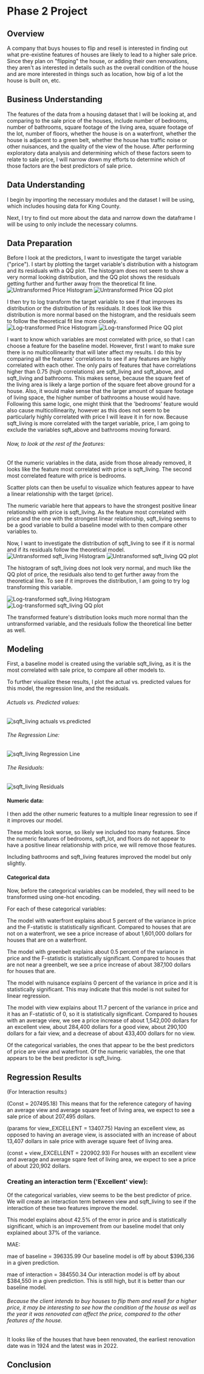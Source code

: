 # Phase 2 Project

## Overview

A company that buys houses to flip and resell is interested in finding out what pre-existine features of houses are likely to lead to a higher sale price. Since they plan on "flipping" the house, or adding their own renovations, they aren't as interested in details such as the overall condition of the house and are more interested in things such as location, how big of a lot the house is built on, etc.

## Business Understanding

The features of the data from a housing dataset that I will be looking at, and comparing to the sale price of the houses, include number of bedrooms, number of bathrooms, square footage of the living area, square footage of the lot, number of floors, whether the house is on a waterfront, whether the house is adjacent to a green belt, whether the house has traffic noise or other nuisances, and the quality of the view of the house. After performing exploratory data analysis and determining which of these factors seem to relate to sale price, I will narrow down my efforts to determine which of those factors are the best predictors of sale price.

## Data Understanding

I begin by importing the necessary modules and the dataset I will be using, which includes housing data for King County.

Next, I try to find out more about the data and narrow down the dataframe I will be using to only include the necessary columns.

## Data Preparation

Before I look at the predictors, I want to investigate the target variable ("price"). I start by plotting the target variable's distribution with a histogram and its residuals with a QQ plot. The histogram does not seem to show a very normal looking distribution, and the QQ plot shows the residuals getting further and further away from the theoretical fit line. 
![Untransformed Price Histogram](Images/pricehist_orig.png)
![Untransformed Price QQ plot](Images/priceqq_orig.png)

I then try to log transform the target variable to see if that improves its distribution or the distribution of its residuals. It does look like this distribution is more normal based on the histogram, and the residuals seem to follow the theoretical fit line more closely.
![Log-transformed Price Histogram](Images/pricehist_log.png)
![Log-transformed Price QQ plot](Images/priceqq_log.png)

I want to know which variables are most correlated with price, so that I can choose a feature for the baseline model. However, first I want to make sure there is no multicollinearity that will later affect my results.
I do this by comparing all the features' correlations to see if any features are highly correlated with each other. The only pairs of features that have correlations higher than 0.75 (high correlations) are sqft_living and sqft_above, and sqft_living and bathrooms. This makes sense, because the square feet of the living area is likely a large portion of the square feet above ground for a house. 
Also, it would make sense that the larger amount of square footage of living space, the higher number of bathrooms a house would have. Following this same logic, one might think that the 'bedrooms' feature would also cause multicollinearity, however as this does not seem to be particularly highly correlated with price I will leave it in for now.
Because sqft_living is more correlated with the target variable, price, I am going to exclude the variables sqft_above and bathrooms moving forward.

###### Now, to look at the rest of the features: 

Of the numeric variables in the data, aside from those already removed, it looks like the feature most correlated with price is sqft_living. The second most correlated feature with price is bedrooms.

Scatter plots can then be useful to visualize which features appear to have a linear relationship with the target (price).

The numeric variable here that appears to have the strongest positive linear relationship with price is sqft_living. As the feature most correlated with price and the one with the strongest linear relationship, sqft_living seems to  be a good variable to build a baseline model with to then compare other variables to.

Now, I want to investigate the distribution of sqft_living to see if it is normal and if its residuals follow the theoretical model.
![Untransformed sqft_living Histogram](Images/sqft_living_hist_orig.png)
![Untransformed sqft_living QQ plot](Images/sqft_living_qq_orig.png)

The histogram of sqft_living does not look very normal, and much like the QQ plot of price, the residuals also tend to get further away from the theoretical line. To see if it improves the distribution, I am going to try log transforming this variable.

![Log-transformed sqft_living Histogram](Images/sqft_living_hist_log.png)
![Log-transformed sqft_living QQ plot](Images/sqft_living_qq_log.png)

The transformed feature's distribution looks much more normal than the untransformed variable, and the residuals follow the theoretical line better as well.

## Modeling

First, a baseline model is created using the variable sqft_living, as it is the most correlated with sale price, to compare all other models to.

<!--This baseline model explains 37% of the variance in sale price of the houses in this dataset and it is statistically significant. Looking at the coefficients, for each increase by 1 square foot of living area, we expect the house's sale price to increase by $560-->

To further visualize these results, I plot the actual vs. predicted values for this model, the regression line, and the residuals.
###### Actuals vs. Predicted values:
![sqft_living actuals vs.predicted](Images/sqft_living_actvspred)

###### The Regression Line:
![sqft_living Regression Line](Images/sqft_living_regline)

###### The Residuals:
![sqft_living Residuals](Images/sqft_living_resids)


#### Numeric data:

I then add the other numeric features to a multiple linear regression to see if it improves our model.

These models look worse, so likely we included too many features. Since the numeric features of bedrooms, sqft_lot, and floors do not appear to have a positive linear relationship with price, we will remove those features.

Including bathrooms and sqft_living features improved the model but only slightly.

#### Categorical data

Now, before the categorical variables can be modeled, they will need to be transformed using one-hot encoding.

For each of these categorical variables:

The model with waterfront explains about 5 percent of the variance in price and the F-statistic is statistically significant. Compared to houses that are not on a waterfront, we see a price increase of about 1,601,000 dollars for houses that are on a waterfront.

The model with greenbelt explains about 0.5 percent of the variance in price and the F-statistic is statistically significant. Compared to houses that are not near a greenbelt, we see a price increase of about 387,100 dollars for houses that are.

The model with nuisance explains 0 percent of the variance in price and it is statistically significant. This may indicate that this model is not suited for linear regression.

The model with view explains about 11.7 percent of the variance in price and it has an F-statistic of 0, so it is statistically significant. Compared to houses with an average view, we see a price increase of about 1,542,000 dollars for an excellent view, about 284,400 dollars for a good view, about 290,100 dollars for a fair view, and a decrease of about 433,400 dollars for no view.

<!-- Attempting a log function??-->
<!--For some reason it appears that houses with nuisance have a slightly higher average price than those without which is unexpected. However, this model does not seem to be a good predictor of price anyway.-->

Of the categorical variables, the ones that appear to be the best predictors of price are view and waterfront. Of the numeric variables, the one that appears to be the best predictor is sqft_living.


## Regression Results 

(For Interaction results:)

(Const = 207495.18)
This means that for the reference category of having an average view and average square feet of living area, we expect to see a sale price of about 207,495 dollars.

(params for view_EXCELLENT = 13407.75)
Having an excellent view, as opposed to having an average view, is associated with an increase of about 13,407 dollars in sale price with average square feet of living area.

(const + view_EXCELLENT = 220902.93)
For houses with an excellent view and average and average sqare feet of living area, we expect to see a price of about 220,902 dollars.

### Creating an interaction term ('Excellent' view):

Of the categorical variables, view seems to be the best predictor of price. We will create an interaction term between view and sqft_living to see if the interaction of these two features improve the model.

This model explains about 42.5% of the error in price and is statistically significant, which is an improvement from our baseline model that only explained about 37% of the variance.

<!--sqft_living coef is significant but not view_EXCELLENT - what does this mean??-->


MAE:

mae of baseline = 396335.99
Our baseline model is off by about $396,336 in a given prediction.

mae of interaction = 384550.34
Our interaction model is off by about $384,550 in a given prediction. This is still high, but it is better than our baseline model.


###### Because the client intends to buy houses to flip them and resell for a higher price, it may be interesting to see how the condition of the house as well as the year it was renovated can affect the price, compared to the other features of the house.

It looks like of the houses that have been renovated, the earliest renovation date was in 1924 and the latest was in 2022.


## Conclusion

